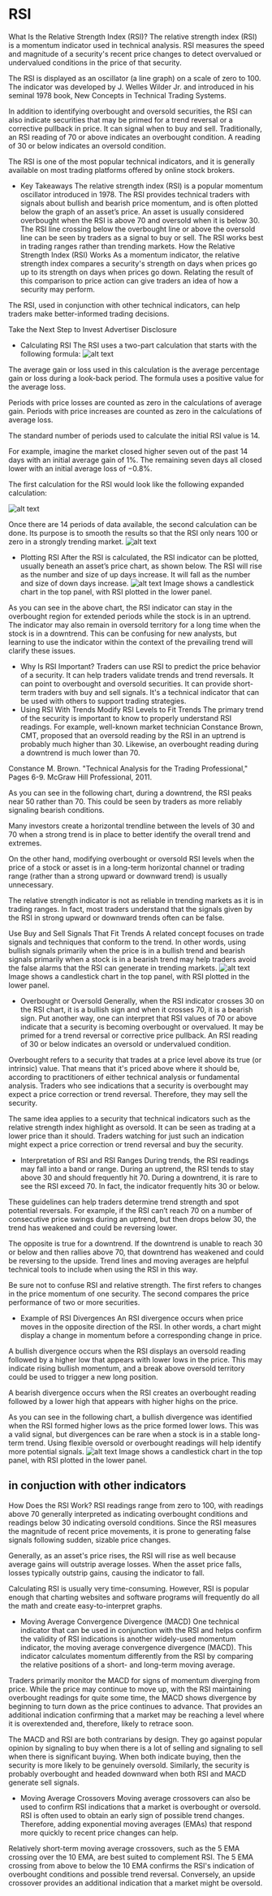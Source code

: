 # RSI

What Is the Relative Strength Index (RSI)?
The relative strength index (RSI) is a momentum indicator used in technical analysis. RSI measures the speed and magnitude of a security's recent price changes to detect overvalued or undervalued conditions in the price of that security.

The RSI is displayed as an oscillator (a line graph) on a scale of zero to 100. The indicator was developed by J. Welles Wilder Jr. and introduced in his seminal 1978 book, New Concepts in Technical Trading Systems.


In addition to identifying overbought and oversold securities, the RSI can also indicate securities that may be primed for a trend reversal or a corrective pullback in price. It can signal when to buy and sell. Traditionally, an RSI reading of 70 or above indicates an overbought condition. A reading of 30 or below indicates an oversold condition.

The RSI is one of the most popular technical indicators, and it is generally available on most trading platforms offered by online stock brokers.

- Key Takeaways
The relative strength index (RSI) is a popular momentum oscillator introduced in 1978.
The RSI provides technical traders with signals about bullish and bearish price momentum, and is often plotted below the graph of an asset’s price.
An asset is usually considered overbought when the RSI is above 70 and oversold when it is below 30.
The RSI line crossing below the overbought line or above the oversold line can be seen by traders as a signal to buy or sell.
The RSI works best in trading ranges rather than trending markets.
How the Relative Strength Index (RSI) Works
As a momentum indicator, the relative strength index compares a security's strength on days when prices go up to its strength on days when prices go down. Relating the result of this comparison to price action can give traders an idea of how a security may perform.

The RSI, used in conjunction with other technical indicators, can help traders make better-informed trading decisions.


Take the Next Step to Invest
Advertiser Disclosure

- Calculating RSI
The RSI uses a two-part calculation that starts with the following formula:
![alt text](image.png)

The average gain or loss used in this calculation is the average percentage gain or loss during a look-back period. The formula uses a positive value for the average loss.

Periods with price losses are counted as zero in the calculations of average gain. Periods with price increases are counted as zero in the calculations of average loss.

The standard number of periods used to calculate the initial RSI value is 14.

For example, imagine the market closed higher seven out of the past 14 days with an initial average gain of 1%. The remaining seven days all closed lower with an initial average loss of −0.8%.

The first calculation for the RSI would look like the following expanded calculation:

![alt text](RSI-image-1.png)

Once there are 14 periods of data available, the second calculation can be done. Its purpose is to smooth the results so that the RSI only nears 100 or zero in a strongly trending market.
![alt text](RSI-image-2.png)


- Plotting RSI
After the RSI is calculated, the RSI indicator can be plotted, usually beneath an asset’s price chart, as shown below. The RSI will rise as the number and size of up days increase. It will fall as the number and size of down days increase.
![alt text](RSI-image-3.png)
Image shows a candlestick chart in the top panel, with RSI plotted in the lower panel. 

As you can see in the above chart, the RSI indicator can stay in the overbought region for extended periods while the stock is in an uptrend. The indicator may also remain in oversold territory for a long time when the stock is in a downtrend. This can be confusing for new analysts, but learning to use the indicator within the context of the prevailing trend will clarify these issues.

- Why Is RSI Important?
Traders can use RSI to predict the price behavior of a security.
It can help traders validate trends and trend reversals.
It can point to overbought and oversold securities.
It can provide short-term traders with buy and sell signals.
It's a technical indicator that can be used with others to support trading strategies.
- Using RSI With Trends
Modify RSI Levels to Fit Trends
The primary trend of the security is important to know to properly understand RSI readings. For example, well-known market technician Constance Brown, CMT, proposed that an oversold reading by the RSI in an uptrend is probably much higher than 30. Likewise, an overbought reading during a downtrend is much lower than 70.

Constance M. Brown. "Technical Analysis for the Trading Professional," Pages 6-9. McGraw Hill Professional, 2011.


As you can see in the following chart, during a downtrend, the RSI peaks near 50 rather than 70. This could be seen by traders as more reliably signaling bearish conditions.

Many investors create a horizontal trendline between the levels of 30 and 70 when a strong trend is in place to better identify the overall trend and extremes.


On the other hand, modifying overbought or oversold RSI levels when the price of a stock or asset is in a long-term horizontal channel or trading range (rather than a strong upward or downward trend) is usually unnecessary.

The relative strength indicator is not as reliable in trending markets as it is in trading ranges. In fact, most traders understand that the signals given by the RSI in strong upward or downward trends often can be false.

Use Buy and Sell Signals That Fit Trends
A related concept focuses on trade signals and techniques that conform to the trend. In other words, using bullish signals primarily when the price is in a bullish trend and bearish signals primarily when a stock is in a bearish trend may help traders avoid the false alarms that the RSI can generate in trending markets.
![alt text](RSI-image-4.png)
Image shows a candlestick chart in the top panel, with RSI plotted in the lower panel. 

- Overbought or Oversold
Generally, when the RSI indicator crosses 30 on the RSI chart, it is a bullish sign and when it crosses 70, it is a bearish sign. Put another way, one can interpret that RSI values of 70 or above indicate that a security is becoming overbought or overvalued. It may be primed for a trend reversal or corrective price pullback. An RSI reading of 30 or below indicates an oversold or undervalued condition.


Overbought refers to a security that trades at a price level above its true (or intrinsic) value. That means that it's priced above where it should be, according to practitioners of either technical analysis or fundamental analysis. Traders who see indications that a security is overbought may expect a price correction or trend reversal. Therefore, they may sell the security.

The same idea applies to a security that technical indicators such as the relative strength index highlight as oversold. It can be seen as trading at a lower price than it should. Traders watching for just such an indication might expect a price correction or trend reversal and buy the security.

- Interpretation of RSI and RSI Ranges
During trends, the RSI readings may fall into a band or range. During an uptrend, the RSI tends to stay above 30 and should frequently hit 70. During a downtrend, it is rare to see the RSI exceed 70. In fact, the indicator frequently hits 30 or below.


These guidelines can help traders determine trend strength and spot potential reversals. For example, if the RSI can’t reach 70 on a number of consecutive price swings during an uptrend, but then drops below 30, the trend has weakened and could be reversing lower. 

The opposite is true for a downtrend. If the downtrend is unable to reach 30 or below and then rallies above 70, that downtrend has weakened and could be reversing to the upside. Trend lines and moving averages are helpful technical tools to include when using the RSI in this way.

Be sure not to confuse RSI and relative strength. The first refers to changes in the price momentum of one security. The second compares the price performance of two or more securities.

- Example of RSI Divergences
An RSI divergence occurs when price moves in the opposite direction of the RSI. In other words, a chart might display a change in momentum before a corresponding change in price.

A bullish divergence occurs when the RSI displays an oversold reading followed by a higher low that appears with lower lows in the price. This may indicate rising bullish momentum, and a break above oversold territory could be used to trigger a new long position.

A bearish divergence occurs when the RSI creates an overbought reading followed by a lower high that appears with higher highs on the price.


As you can see in the following chart, a bullish divergence was identified when the RSI formed higher lows as the price formed lower lows. This was a valid signal, but divergences can be rare when a stock is in a stable long-term trend. Using flexible oversold or overbought readings will help identify more potential signals.
![alt text](RSI-image-5.png)
Image shows a candlestick chart in the top panel, with RSI plotted in the lower panel. 

## in conjuction with other indicators

How Does the RSI Work?
RSI readings range from zero to 100, with readings above 70 generally interpreted as indicating overbought conditions and readings below 30 indicating oversold conditions. Since the RSI measures the magnitude of recent price movements, it is prone to generating false signals following sudden, sizable price changes.

Generally, as an asset's price rises, the RSI will rise as well because average gains will outstrip average losses. When the asset price falls, losses typically outstrip gains, causing the indicator to fall.

Calculating RSI is usually very time-consuming. However, RSI is popular enough that charting websites and software programs will frequently do all the math and create easy-to-interpret graphs.

- Moving Average Convergence Divergence (MACD)
One technical indicator that can be used in conjunction with the RSI and helps confirm the validity of RSI indications is another widely-used momentum indicator, the moving average convergence divergence (MACD). This indicator calculates momentum differently from the RSI by comparing the relative positions of a short- and long-term moving average.


Traders primarily monitor the MACD for signs of momentum diverging from price. 
While the price may continue to move up, with the RSI maintaining overbought readings for quite some time, the MACD shows divergence by beginning to turn down as the price continues to advance. That provides an additional indication confirming that a market may be reaching a level where it is overextended and, therefore, likely to retrace soon.

The MACD and RSI are both contrarians by design. They go against popular opinion by signaling to buy when there is a lot of selling and signaling to sell when there is significant buying. When both indicate buying, then the security is more likely to be genuinely oversold. Similarly, the security is probably overbought and headed downward when both RSI and MACD generate sell signals.

- Moving Average Crossovers
Moving average crossovers can also be used to confirm RSI indications that a market is overbought or oversold. RSI is often used to obtain an early sign of possible trend changes. Therefore, adding exponential moving averages (EMAs) that respond more quickly to recent price changes can help.

Relatively short-term moving average crossovers, such as the 5 EMA crossing over the 10 EMA, are best suited to complement RSI. 
The 5 EMA crossing from above to below the 10 EMA confirms the RSI's indication of overbought conditions and possible trend reversal. 
Conversely, an upside crossover provides an additional indication that a market might be oversold.
